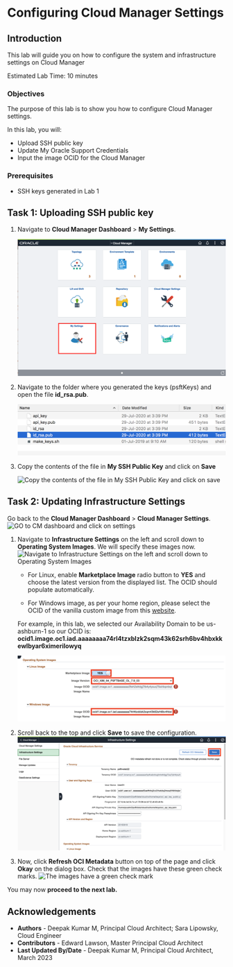 # Configuring Cloud Manager Settings

## Introduction
This lab will guide you on how to configure the system and infrastructure settings on Cloud Manager

Estimated Lab Time: 10 minutes

### Objectives
The purpose of this lab is to show you how to configure Cloud Manager settings.

In this lab, you will:
* Upload SSH public key
* Update My Oracle Support Credentials
* Input the image OCID for the Cloud Manager


### Prerequisites
* SSH keys generated in Lab 1


## Task 1: Uploading SSH public key

1. Navigate to **Cloud Manager Dashboard** > **My Settings**.

    ![Navigate to Cloud Manager Dashboard and then My Settings](./images/cm-setting.png "")

2. Navigate to the folder where you generated the keys (psftKeys) and open the file **id_rsa.pub**.

    ![Navigate to the folder where you generated the keys and open the file](./images/ssh-key.png "")

3. Copy the contents of the file in **My SSH Public Key** and click on **Save**

    ![Copy the contents of the file in My SSH Public Key and click on save](./images/6.png "")

## Task 2: Updating Infrastructure Settings

Go back to the **Cloud Manager Dashboard** > **Cloud Manager Settings**. 
    ![GO to CM dashboard and click on settings](./images/cmhome.png "")
1.  Navigate to **Infrastructure Settings** on the left and scroll down to **Operating System Images**. We will specify these images now.
    ![Navigate to Infrastructure Settings on the left and scroll down to Operating System Images](./images/infrasettings.png "")

    * For Linux, enable **Marketplace Image** radio button to **YES** and choose the latest version from the displayed list. The OCID should populate automatically.

    * For Windows image, as per your home region, please select the OCID of the vanilla custom image from this [website](https://docs.oracle.com/en-us/iaas/images/image/943bdefa-8858-4b37-98e0-fd710c4aea1e/).

    For example, in this lab, we selected our Availability Domain to be us-ashburn-1 so our OCID is:    
    **ocid1.image.oc1.iad.aaaaaaaa74rl4tzxblzk2sqm43k62srh6bv4hbxkkewlbyar6ximerilowyq**
 
    ![Update the image OCID value](./images/systemimages.png "")

2.	Scroll back to the top and click **Save** to save the configuration. 
    ![Save the CM configuration](./images/infrasave.png "")

3.	Now, click **Refresh OCI Metadata** button on top of the page and click **Okay** on the dialog box. Check that the images have these green check marks.
    ![The images have a green check mark](./images/systemimagesafter.png "")
 


You may now **proceed to the next lab.**

## Acknowledgements
* **Authors** - Deepak Kumar M, Principal Cloud Architect; Sara Lipowsky, Cloud Engineer
* **Contributors** - Edward Lawson, Master Principal Cloud Architect 
* **Last Updated By/Date** - Deepak Kumar M, Principal Cloud Architect, March 2023

